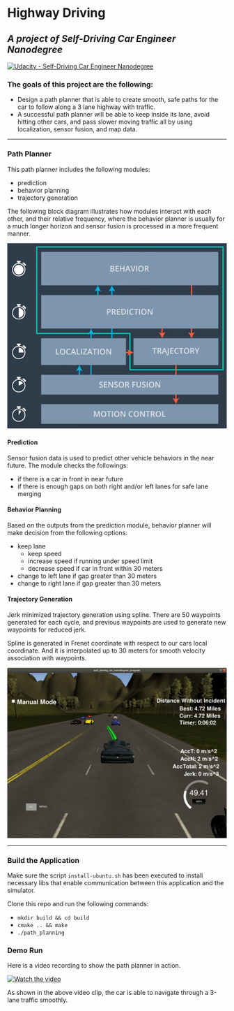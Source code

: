# Highway Driving

## _A project of Self-Driving Car Engineer Nanodegree_

[![Udacity - Self-Driving Car Engineer Nanodegree](https://s3.amazonaws.com/udacity-sdc/github/shield-carnd.svg)](http://www.udacity.com/drive)  

### The goals of this project are the following:

- Design a path planner that is able to create smooth, safe paths for the car to follow along a 3 lane highway with traffic.
- A successful path planner will be able to keep inside its lane, avoid hitting other cars, and pass slower moving traffic all by using localization, sensor fusion, and map data.

---

### Path Planner

This path planner includes the following modules:

- prediction
- behavior planning
- trajectory generation

The following block diagram illustrates how modules interact with each other, and their relative frequency, where the behavior planner is usually for a much longer horizon and sensor fusion is processed in a more frequent manner.

<img src="./img/flow.png" alt="flow" width="800">

#### Prediction

Sensor fusion data is used to predict other vehicle behaviors in the near future. The module checks the followings:

- if there is a car in front in near future
- if there is enough gaps on both right and/or left lanes for safe lane merging

#### Behavior Planning

Based on the outputs from the prediction module, behavior planner will make decision from the following options:

- keep lane
  - keep speed
  - increase speed if running under speed limit
  - decrease speed if car in front within 30 meters
- change to left lane if gap greater than 30 meters
- change to right lane if gap greater than 30 meters

#### Trajectory Generation

Jerk minimized trajectory generation using spline. There are 50 waypoints generated for each cycle, and previous waypoints are used to generate new waypoints for reduced jerk.

Spline is generated in Frenet coordinate with respect to our cars local coordinate. And it is interpolated up to 30 meters for smooth velocity association with waypoints.

<img src="./img/sample_3.png" alt="sample_1" width="800">

---

### Build the Application

Make sure the script `install-ubuntu.sh` has been executed to install necessary libs that enable communication between this application and the simulator.

Clone this repo and run the following commands:

- `mkdir build && cd build`
- `cmake .. && make`
- `./path_planning`

### Demo Run

Here is a video recording to show the path planner in action.

[![Watch the video](https://img.youtube.com/vi/sgVbp0bBS28/mqdefault.jpg)](https://youtu.be/sgVbp0bBS28)  

As shown in the above video clip, the car is able to navigate through a 3-lane traffic smoothly.
